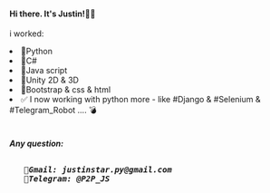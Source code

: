 <h4> Hi there.  It's Justin!🖐🏻</h4>
<p> i worked: </p>
 <table>
   <li>🍗Python</li>
   <li>🍳C#</li>
   <li>🍖Java script</li>
   <li>🥩Unity 2D & 3D</li> 
   <li>🍟Bootstrap & css & html</li>
   <li>✅ I now working with python more - like #Django & #Selenium & #Telegram_Robot .... 💣
 </table>
 
 <h5>Any question: 
   <pre> 
   📧Gmail: justinstar.py@gmail.com 
   💬Telegram: @P2P_JS
   </pre> 
</h5>
